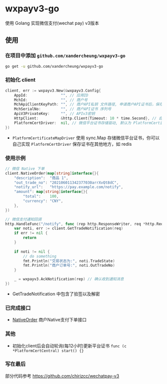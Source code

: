 # wxpayv3-go

使用 Golang 实现微信支付(wechat pay) v3版本

## 使用

### 在项目中添加 `github.com/xandercheung/wxpayv3-go`

```bash
go get -u github.com/xandercheung/wxpayv3-go
```

### 初始化 client

```go
client, err := wxpayv3.New(&wxpayv3.Config{
    AppId:               "", // 应用ID
    MchId:               "", // 商户号
    MchApiClientKeyPath: "", // 商户API私钥 文件路径, 申请商户API证书后，保存在文件 apiclient_key.pem 中
    MchSerialNo:         "", // 商户API证书 序列号
    ApiV3PrivateKey:     "", // APIv3密钥
    HttpClient:          &http.Client{Timeout: 10 * time.Second}, // 自定义 http client 配置
    PlatformCertDriver:  nil, // 微信平台证书存储驱动, 默认为 PlatformCertificateMapDriver{}
})

```

* `PlatformCertificateMapDriver` 使用 sync.Map 存储微信平台证书，你可以自己实现 `PlatformCertDriver` 保存证书在其他地方，如 redis 

### 使用示例

```go
// 微信 Native 下单
client.NativeOrder(map[string]interface{}{
    "description":  "商品 1",
    "out_trade_no": "202106011342377030arrXvQt8dC",
    "notify_url":   "https://pay.example.com/notify",
    "amount": map[string]interface{}{
        "total":    100,
        "currency": "CNY",
    },
})
```

```go
// 微信支付通知回调
http.HandleFunc("/notify", func (rep http.ResponseWriter, req *http.Request) {
    var noti, err := client.GetTradeNotification(req)
    if err != nil {
        return
    }
    
    if noti != nil {
    	// do something
        fmt.Println("交易状态为:", noti.TradeState)
        fmt.Println("商户订单号:", noti.OutTradeNo)
    }

    _ = wxpayv3.AckNotification(rep) // 确认收到通知消息
})
```

* GetTradeNotification 中包含了验签以及解密

### 已完成接口
    
* [NativeOrder](https://pay.weixin.qq.com/wiki/doc/apiv3/apis/chapter3_4_1.shtml) 商户Native支付下单接口
    
  
### 其他
* 初始化client后会自动轮询(每12小时)更新平台证书 `func (c *PlatformCertCentral) start() {}`

### 写在最后
部分代码参考 https://github.com/chirizcc/wechatpay-v3